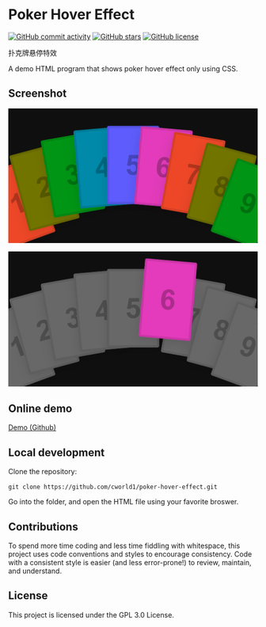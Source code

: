 # Poker Hover Effect

[![GitHub commit activity](https://img.shields.io/github/commit-activity/t/cworld1/poker-hover-effect?label=commits&style=flat-square)](https://github.com/cworld1/poker-hover-effect/commits)
[![GitHub stars](https://img.shields.io/github/stars/cworld1/poker-hover-effect?style=flat-square)](https://github.com/cworld1/poker-hover-effect/stargazers)
[![GitHub license](https://img.shields.io/github/license/cworld1/poker-hover-effect?style=flat-square)](https://github.com/cworld1/poker-hover-effect/blob/main/LICENSE)

扑克牌悬停特效

A demo HTML program that shows poker hover effect only using CSS.

## Screenshot

![screenshot](./src/PixPin_2024-06-01_22-46-23.png)

![screenshot](./src/PixPin_2024-06-01_22-46-32.png)

## Online demo

[Demo (Github)](https://cworld1.github.io/poker-hover-effect/)

## Local development

Clone the repository:

```shell
git clone https://github.com/cworld1/poker-hover-effect.git
```

Go into the folder, and open the HTML file using your favorite broswer.

## Contributions

To spend more time coding and less time fiddling with whitespace, this project uses code conventions and styles to encourage consistency. Code with a consistent style is easier (and less error-prone!) to review, maintain, and understand.

## License

This project is licensed under the GPL 3.0 License.

